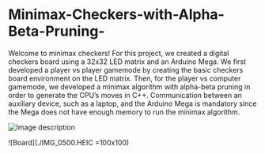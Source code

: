# Minimax-Checkers-with-Alpha-Beta-Pruning-

Welcome to minimax checkers! For this project, we created a digital checkers board using a 32x32 LED matrix and an Arduino Mega. We first developed a player vs player gamemode by creating the basic checkers board environment on the LED matrix. Then, for the player vs computer gamemode, we developed a minimax algorithm with alpha-beta pruning in order to generate the CPU’s moves in C++. Communication between an auxiliary device, such as a laptop, and the Arduino Mega is mandatory since the Mega does not have enough memory to run the minimax algorithm.

![Image description](link-to-image) 

![Board](./IMG_0500.HEIC =100x100)

